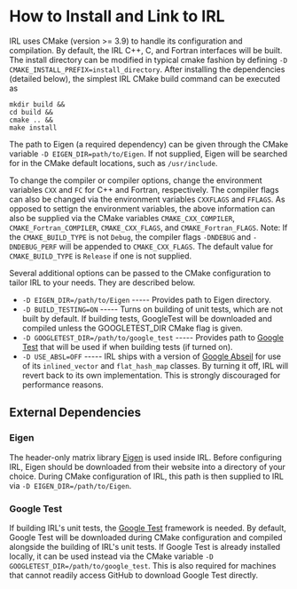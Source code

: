 # How to Install and Link to IRL

IRL uses CMake (version >= 3.9) to handle its configuration and compilation. By default, the IRL C++, C, and Fortran interfaces will be built. The install directory can be modified in typical cmake fashion by defining `-D CMAKE_INSTALL_PREFIX=install_directory`.
After installing the dependencies (detailed below), the simplest IRL CMake build command can be executed as
```
mkdir build &&
cd build &&
cmake .. &&
make install
```
The path to Eigen (a required dependency) can be given through the CMake variable `-D EIGEN_DIR=path/to/Eigen`.  If not supplied, Eigen will be searched for in the CMake default locations, such as `/usr/include`.

To change the compiler or compiler options, change the environment variables `CXX` and `FC` for C++ and Fortran, respectively. The compiler flags can also be changed via the environment variables `CXXFLAGS` and `FFLAGS`. As opposed to settign the environment variables, the above information can also be supplied via the CMake variables `CMAKE_CXX_COMPILER`, `CMAKE_Fortran_COMPILER`, `CMAKE_CXX_FLAGS`, and `CMAKE_Fortran_FLAGS`. Note: If the `CMAKE_BUILD_TYPE` is not `Debug`, the compiler flags `-DNDEBUG` and `-DNDEBUG_PERF` will be appended to `CMAKE_CXX_FLAGS`. The default value for `CMAKE_BUILD_TYPE` is `Release` if one is not supplied.

Several additional options can be passed to the CMake configuration to tailor IRL to your needs. They are described below.

* `-D EIGEN_DIR=/path/to/Eigen` ----- Provides path to Eigen directory.
* `-D BUILD_TESTING=ON` ----- Turns on building of unit tests, which are not built by default.  If building tests, GoogleTest will be downloaded and compiled unless the GOOGLETEST_DIR CMake flag is given. 
* `-D GOOGLETEST_DIR=/path/to/google_test` ----- Provides path to [Google Test](https://github.com/google/googletest) that will be used if when building tests (if turned on).
* `-D USE_ABSL=OFF` ----- IRL ships with a version of [Google Abseil](https://github.com/abseil/abseil-cpp) for use of its `inlined_vector` and `flat_hash_map` classes. By turning it off, IRL will revert back to its own implementation. This is strongly discouraged for performance reasons.


## External Dependencies

### Eigen

The header-only matrix library [Eigen](http://eigen.tuxfamily.org/index.php?title=Main_Page) is used inside IRL. Before configuring IRL, Eigen should be downloaded from their website into a directory of your choice. During CMake configuration of IRL, this path is then supplied to IRL via `-D EIGEN_DIR=/path/to/Eigen`.

### Google Test

If building IRL's unit tests, the [Google Test](https://github.com/google/googletest) framework is needed. By default, Google Test will be downloaded during CMake configuration and compiled alongside the building of IRL's unit tests. If Google Test is already installed locally, it can be used instead via the CMake variable `-D GOOGLETEST_DIR=/path/to/google_test`. This is also required for machines that cannot readily access GitHub to download Google Test directly.

